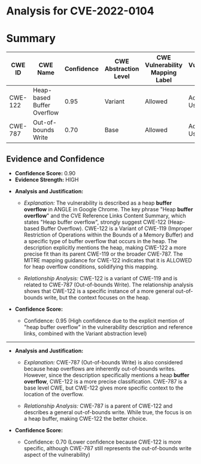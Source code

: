 # Analysis for CVE-2022-0104

# Summary
| CWE ID | CWE Name | Confidence | CWE Abstraction Level | CWE Vulnerability Mapping Label | CWE-Vulnerability Mapping Notes |
|---|---|---|---|---|---|
| CWE-122 | Heap-based Buffer Overflow | 0.95 | Variant | Allowed | Acceptable-Use |
| CWE-787 | Out-of-bounds Write | 0.70 | Base | Allowed | Acceptable-Use |

## Evidence and Confidence

*   **Confidence Score:** 0.90
*   **Evidence Strength:** HIGH

- **Analysis and Justification:**  
  - *Explanation:* The vulnerability is described as a heap **buffer overflow** in ANGLE in Google Chrome. The key phrase "Heap **buffer overflow**" and the CVE Reference Links Content Summary, which states "Heap buffer overflow", strongly suggest CWE-122 (Heap-based Buffer Overflow). CWE-122 is a Variant of CWE-119 (Improper Restriction of Operations within the Bounds of a Memory Buffer) and a specific type of buffer overflow that occurs in the heap. The description explicitly mentions the heap, making CWE-122 a more precise fit than its parent CWE-119 or the broader CWE-787. The MITRE mapping guidance for CWE-122 indicates that it is ALLOWED for heap overflow conditions, solidifying this mapping.
  
  - *Relationship Analysis:* CWE-122 is a variant of CWE-119 and is related to CWE-787 (Out-of-bounds Write). The relationship analysis shows that CWE-122 is a specific instance of a more general out-of-bounds write, but the context focuses on the heap.

- **Confidence Score:**  
  - Confidence: 0.95 (High confidence due to the explicit mention of "heap buffer overflow" in the vulnerability description and reference links, combined with the Variant abstraction level)

---
- **Analysis and Justification:**  
  - *Explanation:* CWE-787 (Out-of-bounds Write) is also considered because heap overflows are inherently out-of-bounds writes. However, since the description specifically mentions a heap **buffer overflow**, CWE-122 is a more precise classification. CWE-787 is a base level CWE, but CWE-122 gives more specific context to the location of the overflow.
  
  - *Relationship Analysis:* CWE-787 is a parent of CWE-122 and describes a general out-of-bounds write. While true, the focus is on a heap buffer, making CWE-122 the better choice.

- **Confidence Score:**  
  - Confidence: 0.70 (Lower confidence because CWE-122 is more specific, although CWE-787 still represents the out-of-bounds write aspect of the vulnerability)